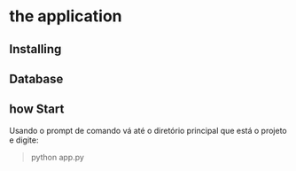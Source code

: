 
# the application

## Installing

## Database

## how Start
Usando o prompt de comando vá até o diretório principal que está o projeto e digite:
> python app.py
